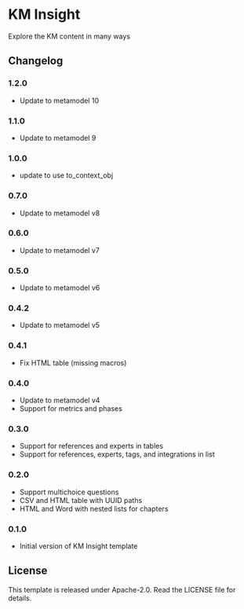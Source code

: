 # KM Insight

Explore the KM content in many ways

## Changelog

### 1.2.0

- Update to metamodel 10

### 1.1.0

- Update to metamodel 9

### 1.0.0

- update to use to_context_obj

### 0.7.0

- Update to metamodel v8

### 0.6.0

- Update to metamodel v7

### 0.5.0

- Update to metamodel v6

### 0.4.2

- Update to metamodel v5

### 0.4.1

- Fix HTML table (missing macros)

### 0.4.0

- Update to metamodel v4
- Support for metrics and phases

### 0.3.0

- Support for references and experts in tables
- Support for references, experts, tags, and integrations in list

### 0.2.0

- Support multichoice questions
- CSV and HTML table with UUID paths
- HTML and Word with nested lists for chapters

### 0.1.0

- Initial version of KM Insight template

## License

This template is released under Apache-2.0. Read the LICENSE file for details.
